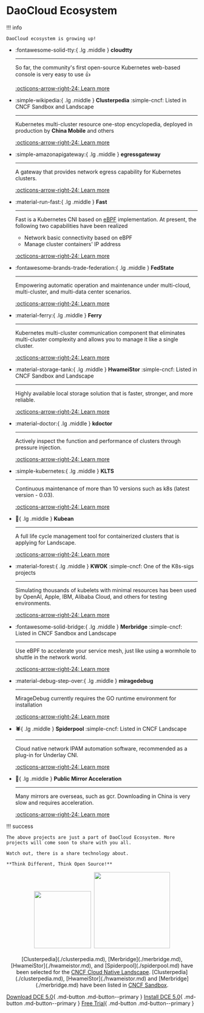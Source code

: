 # DaoCloud Ecosystem

!!! info

    DaoCloud ecosystem is growing up!

<div class="grid cards" markdown>

-   :fontawesome-solid-tty:{ .lg .middle } __cloudtty__

    ---

    So far, the community's first open-source Kubernetes web-based console is very easy to use 👍

    [:octicons-arrow-right-24: Learn more](./cloudtty.md)

-   :simple-wikipedia:{ .lg .middle } __Clusterpedia__ :simple-cncf: Listed in CNCF Sandbox and Landscape

    ---

    Kubernetes multi-cluster resource one-stop encyclopedia, deployed in production by **China Mobile** and others

    [:octicons-arrow-right-24: Learn more](./clusterpedia.md)

</div>

<div class="grid cards" markdown>

-   :simple-amazonapigateway:{ .lg .middle } __egressgateway__

    ---

    A gateway that provides network egress capability for Kubernetes clusters.

    [:octicons-arrow-right-24: Learn more](./egress-gw.md)

-   :material-run-fast:{ .lg .middle } __Fast__

    ---

    Fast is a Kubernetes CNI based on [eBPF](https://ebpf.io) implementation. At present, the following two capabilities have been realized

    - Network basic connectivity based on eBPF
    - Manage cluster containers' IP address

    [:octicons-arrow-right-24: Learn more](./fast.md)

</div>

<div class="grid cards" markdown>

-   :fontawesome-brands-trade-federation:{ .lg .middle } __FedState__

    ---

    Empowering automatic operation and maintenance under multi-cloud, multi-cluster, and multi-data center scenarios.

    [:octicons-arrow-right-24: Learn more](./fedstate.md)

-   :material-ferry:{ .lg .middle } __Ferry__

    ---

    Kubernetes multi-cluster communication component that eliminates multi-cluster complexity and allows you to manage it like a single cluster.

    [:octicons-arrow-right-24: Learn more](./ferry.md)

</div>

<div class="grid cards" markdown>

-   :material-storage-tank:{ .lg .middle } __HwameiStor__ :simple-cncf: Listed in CNCF Sandbox and Landscape

    ---

    Highly available local storage solution that is faster, stronger, and more reliable.

    [:octicons-arrow-right-24: Learn more](./hwameistor.md)

-   :material-doctor:{ .lg .middle } __kdoctor__

    ---

    Actively inspect the function and performance of clusters through pressure injection.

    [:octicons-arrow-right-24: Learn more](./kdoctor.md)

</div>

<div class="grid cards" markdown>

-   :simple-kubernetes:{ .lg .middle } __KLTS__

    ---

    Continuous maintenance of more than 10 versions such as k8s (latest version - 0.03).

    [:octicons-arrow-right-24: Learn more](./klts.md)

-   :peanuts:{ .lg .middle } __Kubean__

    ---

    A full life cycle management tool for containerized clusters that is applying for Landscape.

    [:octicons-arrow-right-24: Learn more](./kubean.md)

</div>

<div class="grid cards" markdown>

-   :material-forest:{ .lg .middle } __KWOK__ :simple-cncf: One of the K8s-sigs projects

    ---

    Simulating thousands of kubelets with minimal resources has been used by OpenAI, Apple, IBM, Alibaba Cloud, and others for testing environments.

    [:octicons-arrow-right-24: Learn more](./kwok.md)

-   :fontawesome-solid-bridge:{ .lg .middle } __Merbridge__ :simple-cncf: Listed in CNCF Sandbox and Landscape

    ---

    Use eBPF to accelerate your service mesh, just like using a wormhole to shuttle in the network world.

    [:octicons-arrow-right-24: Learn more](./merbridge.md)

</div>

<div class="grid cards" markdown>

-   :material-debug-step-over:{ .lg .middle } __miragedebug__

    ---

    MirageDebug currently requires the GO runtime environment for installation

    [:octicons-arrow-right-24: Learn more](./miragedebug.md)

-   :spider:{ .lg .middle } __Spiderpool__  :simple-cncf: Listed in CNCF Landscape

    ---

    Cloud native network IPAM automation software, recommended as a plug-in for Underlay CNI.

    [:octicons-arrow-right-24: Learn more](./spiderpool.md)

</div>

<div class="grid cards" markdown>

-   :speedboat:{ .lg .middle } __Public Mirror Acceleration__

    ---

    Many mirrors are overseas, such as gcr. Downloading in China is very slow and requires acceleration.

    [:octicons-arrow-right-24: Learn more](./mirror.md)

</div>

!!! success

    The above projects are just a part of DaoCloud Ecosystem. More projects will come soon to share with you all.

    Watch out, there is a share technology about.

    **Think Different, Think Open Source!**

<p align="center">
<img src="https://landscape.cncf.io/images/left-logo.svg" width="150"/>&nbsp;&nbsp;<img src="https://landscape.cncf.io/images/right-logo.svg" width="200"/>
<br/><br/>
[Clusterpedia](./clusterpedia.md), [Merbridge](./merbridge.md), [HwameiStor](./hwameistor.md), and [Spiderpool](./spiderpool.md) have been selected for the <a href="https://landscape.cncf.io">CNCF Cloud Native Landscape</a>. [Clusterpedia](./clusterpedia.md), [HwameiStor](./hwameistor.md) and [Merbridge](./merbridge.md) have been listed in <a href="https://www.cncf.io/projects/clusterpedia/">CNCF Sandbox</a>.
</p>

[Download DCE 5.0](../download/dce5.md){ .md-button .md-button--primary }
[Install DCE 5.0](../install/intro.md){ .md-button .md-button--primary }
[Free Trial](../dce/license0.md){ .md-button .md-button--primary }
